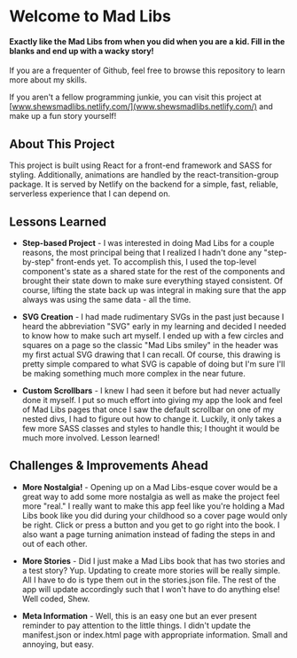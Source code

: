 # Welcome to Mad Libs
#### Exactly like the Mad Libs from when you did when you are a kid. Fill in the blanks and end up with a wacky story!

If you are a frequenter of Github, feel free to browse this repository to learn more about my skills.

If you aren't a fellow programming junkie, you can visit this project at [www.shewsmadlibs.netlify.com/](www.shewsmadlibs.netlify.com/) and make up a fun story yourself!

## About This Project

This project is built using React for a front-end framework and SASS for styling. Additionally, animations are handled by the react-transition-group package. It is served by Netlify on the backend for a simple, fast, reliable, serverless experience that I can depend on.

## Lessons Learned
- **Step-based Project**  - I was interested in doing Mad Libs for a couple reasons, the most principal being that I realized I hadn't done any "step-by-step" front-ends yet. To accomplish this, I used the top-level <App /> component's state as a shared state for the rest of the components and brought their state down to make sure everything stayed consistent. Of course, lifting the state back up was integral in making sure that the app always was using the same data - all the time.

- **SVG Creation** - I had made rudimentary SVGs in the past just because I heard the abbreviation "SVG" early in my learning and decided I needed to know how to make such art myself. I ended up with a few circles and squares on a page so the classic "Mad Libs smiley" in the header was my first actual SVG drawing that I can recall. Of course, this drawing is pretty simple compared to what SVG is capable of doing but I'm sure I'll be making something much more complex in the near future.

- **Custom Scrollbars** - I knew I had seen it before but had never actually done it myself. I put so much effort into giving my app the look and feel of Mad Libs pages that once I saw the default scrollbar on one of my nested divs, I had to figure out how to change it. Luckily, it only takes a few more SASS classes and styles to handle this; I thought it would be much more involved. Lesson learned!

## Challenges & Improvements Ahead
- **More Nostalgia!** - Opening up on a Mad Libs-esque cover would be a great way to add some more nostalgia as well as make the project feel more "real." I really want to make this app feel like you're holding a Mad Libs book like you did during your childhood so a cover page would only be right. Click or press a button and you get to go right into the book. I also want a page turning animation instead of fading the steps in and out of each other.

- **More Stories** - Did I just make a Mad Libs book that has two stories and a test story? Yup. Updating to create more stories will be really simple. All I have to do is type them out in the stories.json file. The rest of the app will update accordingly such that I won't have to do anything else! Well coded, Shew.

- **Meta Information** - Well, this is an easy one but an ever present reminder to pay attention to the little things. I didn't update the manifest.json or index.html page with appropriate information. Small and annoying, but easy.
